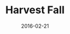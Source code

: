 ---
layout: default
modal-id: 4
date: 2016-02-21
title: Harvest Fall
img: harvest-fall-thumb.gif
alt: image-alt
project-date: October 2015
download: <a href="http://devpost.com/software/harvest-fall" target="_blank">Devpost Submission</a>
source: Not Available
description: In Harvest Fall, you control the character by rotating the direction of gravity. By rotating gravity, you can send the player character flying through the levels, and bounce them around to collect candy. In future levels, there would have been obstacles to avoid. I only spent about 5 hours on the game, so there's only one level to test the mechanics.
inspiration: This was my solo submission for EKU Fall Game Jam 2015. The theme for the game jam was "What goes up must come down." This made me want to make a game that plays with gravity. If I continued the project, I would remove the Halloween themed assets and make it more of a sci-fi experience. It would be more physics-based, as well. This is definitely a concept that I plan to revisit.
---